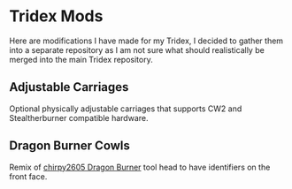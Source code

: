 # Tridex Mods
 Here are modifications I have made for my Tridex, I decided to gather them into a separate repository as I am not sure what should realistically be merged into the main Tridex repository.

## Adjustable Carriages
 Optional physically adjustable carriages that supports CW2 and Stealtherburner compatible hardware.

## Dragon Burner Cowls
 Remix of [chirpy2605 Dragon Burner](https://github.com/chirpy2605/voron/tree/main/V0/Dragon_Burner) tool head to have identifiers on the front face.
